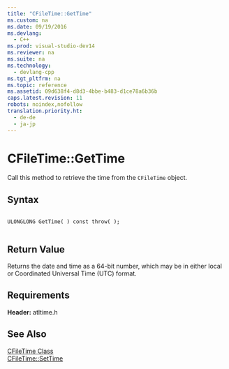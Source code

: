 ```yaml
---
title: "CFileTime::GetTime"
ms.custom: na
ms.date: 09/19/2016
ms.devlang: 
  - C++
ms.prod: visual-studio-dev14
ms.reviewer: na
ms.suite: na
ms.technology: 
  - devlang-cpp
ms.tgt_pltfrm: na
ms.topic: reference
ms.assetid: 09d638f4-d8d3-4bbe-b483-d1ce78a6b36b
caps.latest.revision: 11
robots: noindex,nofollow
translation.priority.ht: 
  - de-de
  - ja-jp
---
```

# CFileTime::GetTime
Call this method to retrieve the time from the `CFileTime` object.  
  
## Syntax  
  
```  
  
ULONGLONG GetTime( ) const throw( );  
  
```  
  
## Return Value  
 Returns the date and time as a 64-bit number, which may be in either local or Coordinated Universal Time (UTC) format.  
  
## Requirements  
 **Header:** atltime.h  
  
## See Also  
 [CFileTime Class](../vs140/CFileTime-Class.md)   
 [CFileTime::SetTime](../vs140/CFileTime--SetTime.md)